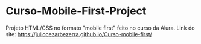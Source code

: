 # Curso-Mobile-First-Project
 Projeto HTML/CSS no formato "mobile first" feito no curso da Alura.
Link do site: https://juliocezarbezerra.github.io/Curso-mobile-first/
